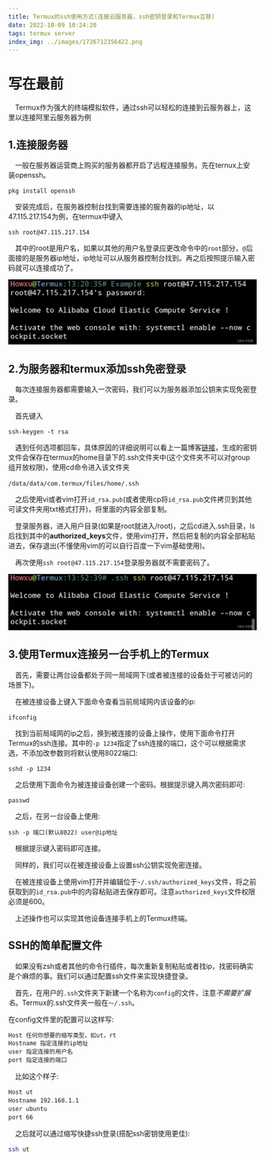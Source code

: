 ```yaml
---
title: Termux的ssh使用方式(连接云服务器，ssh密钥登录和Termux互联)
date: 2022-10-09 10:24:20
tags: termux server
index_img: ../images/1726712356422.png
---
```


# 写在最前

&emsp;Termux作为强大的终端模拟软件，通过ssh可以轻松的连接到云服务器上，这里以连接阿里云服务器为例

## 1.连接服务器

&emsp;一般在服务器运营商上购买的服务器都开启了远程连接服务。先在ternux上安装openssh。

```shell
pkg install openssh
```

&emsp;安装完成后，在服务器控制台找到需要连接的服务器的ip地址，以47.115.217.154为例，在termux中键入

```shell
ssh root@47.115.217.154
```

&emsp;其中的root是用户名，如果以其他的用户名登录应更改命令中的`root`部分，`@`后面接的是服务器ip地址，ip地址可以从服务器控制台找到。再之后按照提示输入密码就可以连接成功了。

![](../images/1726712356388.png)
## 2.为服务器和termux添加ssh免密登录

&emsp;每次连接服务器都需要输入一次密码，我们可以为服务器添加公钥来实现免密登录。

&emsp;首先键入

```shell
ssh-keygen -t rsa
```

&emsp;遇到任何选项都回车，具体原因的详细说明可以看上一篇博客[链接](http://t.csdn.cn/wEctz)，生成的密钥文件会保存在termux的home目录下的.ssh文件夹中(这个文件夹不可以对group组开放权限)，使用cd命令进入该文件夹

`/data/data/com.termux/files/home/.ssh`

&emsp;之后使用vi或者vim打开`id_rsa.pub`(或者使用cp将`id_rsa.pub`文件拷贝到其他可读文件夹用txt格式打开)，将里面的内容全部复制。

&emsp;登录服务器，进入用户目录(如果是root就进入/root)，之后cd进入.ssh目录，ls后找到其中的**authorized_keys**文件，使用vim打开，然后把复制的内容全部粘贴进去，保存退出(不懂使用vim的可以自行百度一下vim基础使用)。

&emsp;再次使用`ssh root@47.115.217.154`登录服务器就不需要密码了。

![](../images/1726712356422.png)

## 3.使用Termux连接另一台手机上的Termux

&emsp;首先，需要让两台设备都处于同一局域网下(或者被连接的设备处于可被访问的场景下)。

&emsp;在被连接设备上键入下面命令查看当前局域网内该设备的ip:

```shell
ifconfig
```

&emsp;找到当前局域网的ip之后，换到被连接的设备上操作，使用下面命令打开Termux的ssh连接。其中的`-p 1234`指定了ssh连接的端口，这个可以根据需求选，不添加改参数则将默认使用8022端口:

```shell
sshd -p 1234
```

&emsp;之后使用下面命令为被连接设备创建一个密码。根据提示键入两次密码即可:

```shell
passwd
```

&emsp;之后，在另一台设备上使用:

```shell
ssh -p 端口(默认8022) user@ip地址
```

&emsp;根据提示键入密码即可连接。

&emsp;同样的，我们可以在被连接设备上设置ssh公钥实现免密连接。

&emsp;在被连接设备上使用vim打开并编辑位于`~/.ssh/authorized_keys`文件，将之前获取到的`id_rsa.pub`中的内容粘贴进去保存即可。注意`authorized_keys`文件权限必须是600。

&emsp;上述操作也可以实现其他设备连接手机上的Termux终端。

## SSH的简单配置文件
&emsp;如果没有zsh或者其他的命令行插件，每次重新复制粘贴或者找ip，找密码确实是个麻烦的事。我们可以通过配置ssh文件来实现快捷登录。

&emsp;首先，在用户的`.ssh`文件夹下新建一个名称为`config`的文件，注意*不需要扩展名*。Termux的.ssh文件夹一般在`～/.ssh`。

在config文件里的配置可以这样写:

```bash
Host 任何你想要的缩写类型，如ut，rt
Hostname 指定连接的ip地址
user 指定连接的用户名
port 指定连接的端口
```

&emsp;比如这个样子:

```bash
Host ut
Hostname 192.168.1.1
user ubuntu
port 66
```

&emsp;之后就可以通过缩写快捷ssh登录(搭配ssh密钥使用更佳):

```bash
ssh ut
```







